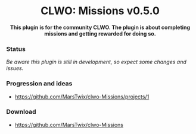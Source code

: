<h1 align="center">
    CLWO: Missions v0.5.0
</h1>
<p align="center">
    <strong>This plugin is for the community CLWO. The plugin is about completing missions and getting rewarded for doing so.</strong>
</p>

### Status
*Be aware this plugin is still in development, so expect some changes and issues.*

### Progression and ideas
 - https://github.com/MarsTwix/clwo-Missions/projects/1

### Download
 - https://github.com/MarsTwix/clwo-Missions
